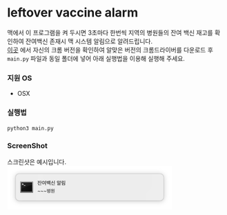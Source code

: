 # leftover vaccine alarm

맥에서 이 프로그램을 켜 두시면 3초마다 한번씩 지역의 병원들의 잔여 백신 재고를 확인하여 잔여백신 존재시 맥 시스템 알림으로 알려드립니다.<br>
[이곳](https://sites.google.com/a/chromium.org/chromedriver/downloads) 에서 자신의 크롬 버전을 확인하여 알맞은 버전의 크롬드라이버를 다운로드 후 `main.py` 파일과 동일 폴더에 넣어 아래 실행법을 이용해 실행해 주세요.

### 지원 OS

* OSX

### 실행법

```sh
python3 main.py
```

### ScreenShot

스크린샷은 예시입니다.
![Alarm](screenshot.png)
